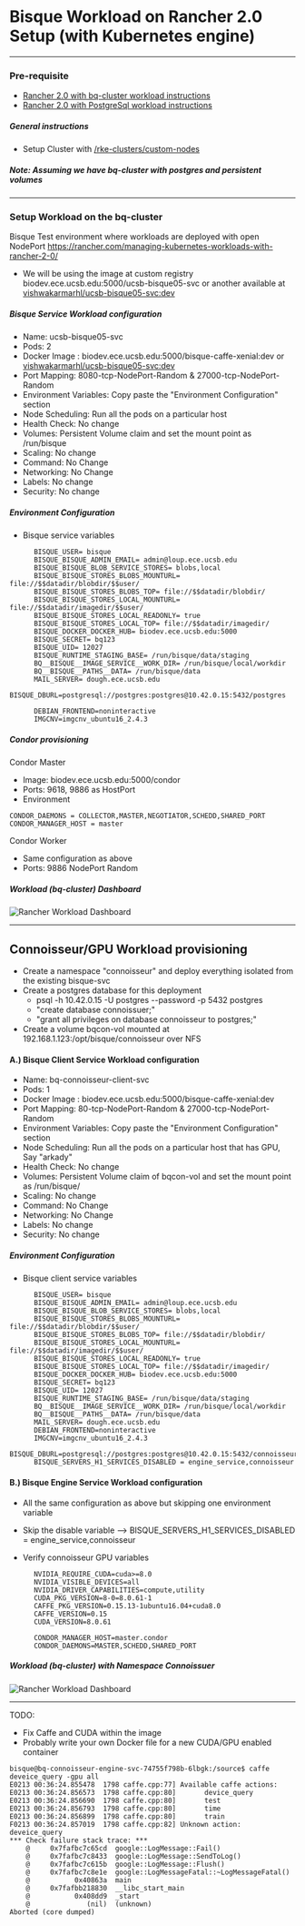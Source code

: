 # Bisque Workload on Rancher 2.0 Setup (with Kubernetes engine)
---------------------------------------------------------------

### Pre-requisite
- [Rancher 2.0 with bq-cluster workload instructions](./rancher2_bisque)
- [Rancher 2.0 with PostgreSql workload instructions](./rancher2_postgresql)

##### General instructions
- Setup Cluster with [/rke-clusters/custom-nodes](https://rancher.com/docs/rancher/v2.x/en/cluster-provisioning/rke-clusters/custom-nodes/)

##### Note: Assuming we have bq-cluster with postgres and persistent volumes

---------------------------------
### Setup Workload on the bq-cluster

Bisque Test environment where workloads are deployed with open NodePort
https://rancher.com/managing-kubernetes-workloads-with-rancher-2-0/

- We will be using the image at custom registry biodev.ece.ucsb.edu:5000/ucsb-bisque05-svc or another available at [vishwakarmarhl/ucsb-bisque05-svc:dev](https://hub.docker.com/r/vishwakarmarhl/ucsb-bisque05-svc)

##### Bisque Service Workload configuration
- Name: ucsb-bisque05-svc
- Pods: 2
- Docker Image : biodev.ece.ucsb.edu:5000/bisque-caffe-xenial:dev or [vishwakarmarhl/ucsb-bisque05-svc:dev](https://hub.docker.com/r/vishwakarmarhl/ucsb-bisque05-svc)
- Port Mapping: 8080-tcp-NodePort-Random & 27000-tcp-NodePort-Random 
- Environment Variables: Copy paste the "Environment Configuration" section 
- Node Scheduling: Run all the pods on a particular host
- Health Check: No change
- Volumes: Persistent Volume claim and set the mount point as /run/bisque
- Scaling: No change
- Command: No Change
- Networking: No Change
- Labels: No change
- Security: No change

##### Environment Configuration

- Bisque service variables
```
      BISQUE_USER= bisque
      BISQUE_BISQUE_ADMIN_EMAIL= admin@loup.ece.ucsb.edu
      BISQUE_BISQUE_BLOB_SERVICE_STORES= blobs,local
      BISQUE_BISQUE_STORES_BLOBS_MOUNTURL= file://$$datadir/blobdir/$$user/
      BISQUE_BISQUE_STORES_BLOBS_TOP= file://$$datadir/blobdir/
      BISQUE_BISQUE_STORES_LOCAL_MOUNTURL= file://$$datadir/imagedir/$$user/
      BISQUE_BISQUE_STORES_LOCAL_READONLY= true
      BISQUE_BISQUE_STORES_LOCAL_TOP= file://$$datadir/imagedir/
      BISQUE_DOCKER_DOCKER_HUB= biodev.ece.ucsb.edu:5000
      BISQUE_SECRET= bq123
      BISQUE_UID= 12027
      BISQUE_RUNTIME_STAGING_BASE= /run/bisque/data/staging
      BQ__BISQUE__IMAGE_SERVICE__WORK_DIR= /run/bisque/local/workdir
      BQ__BISQUE__PATHS__DATA= /run/bisque/data
      MAIL_SERVER= dough.ece.ucsb.edu
      BISQUE_DBURL=postgresql://postgres:postgres@10.42.0.15:5432/postgres

      DEBIAN_FRONTEND=noninteractive
      IMGCNV=imgcnv_ubuntu16_2.4.3
```
##### Condor provisioning 

Condor Master 
- Image: biodev.ece.ucsb.edu:5000/condor 
- Ports: 9618, 9886 as HostPort
- Environment
```
CONDOR_DAEMONS = COLLECTOR,MASTER,NEGOTIATOR,SCHEDD,SHARED_PORT
CONDOR_MANAGER_HOST = master
```

Condor Worker
- Same configuration as above
- Ports: 9886 NodePort Random

##### Workload (bq-cluster) Dashboard
![Rancher Workload Dashboard](img/bqranch/workload_bisque_dash.png?raw=true)



--------------------------------------------- 
## Connoisseur/GPU Workload provisioning

- Create a namespace "connoisseur" and deploy everything isolated from the existing bisque-svc
- Create a postgres database for this deployment
  - psql -h 10.42.0.15 -U postgres --password -p 5432 postgres
  - "create database connoissuer;"
  - "grant all privileges on database connoisseur to postgres;"
- Create a volume bqcon-vol mounted at 192.168.1.123:/opt/bisque/connoisseur over NFS 

#### A.) Bisque Client Service Workload configuration
- Name: bq-connoisseur-client-svc
- Pods: 1
- Docker Image : biodev.ece.ucsb.edu:5000/bisque-caffe-xenial:dev
- Port Mapping: 80-tcp-NodePort-Random & 27000-tcp-NodePort-Random 
- Environment Variables: Copy paste the "Environment Configuration" section 
- Node Scheduling: Run all the pods on a particular host that has GPU, Say "arkady" 
- Health Check: No change
- Volumes: Persistent Volume claim of bqcon-vol and set the mount point as /run/bisque/
- Scaling: No change
- Command: No Change
- Networking: No Change
- Labels: No change
- Security: No change

##### Environment Configuration

- Bisque client service variables
```
      BISQUE_USER= bisque
      BISQUE_BISQUE_ADMIN_EMAIL= admin@loup.ece.ucsb.edu
      BISQUE_BISQUE_BLOB_SERVICE_STORES= blobs,local
      BISQUE_BISQUE_STORES_BLOBS_MOUNTURL= file://$$datadir/blobdir/$$user/
      BISQUE_BISQUE_STORES_BLOBS_TOP= file://$$datadir/blobdir/
      BISQUE_BISQUE_STORES_LOCAL_MOUNTURL= file://$$datadir/imagedir/$$user/
      BISQUE_BISQUE_STORES_LOCAL_READONLY= true
      BISQUE_BISQUE_STORES_LOCAL_TOP= file://$$datadir/imagedir/
      BISQUE_DOCKER_DOCKER_HUB= biodev.ece.ucsb.edu:5000
      BISQUE_SECRET= bq123
      BISQUE_UID= 12027
      BISQUE_RUNTIME_STAGING_BASE= /run/bisque/data/staging
      BQ__BISQUE__IMAGE_SERVICE__WORK_DIR= /run/bisque/local/workdir
      BQ__BISQUE__PATHS__DATA= /run/bisque/data
      MAIL_SERVER= dough.ece.ucsb.edu
      DEBIAN_FRONTEND=noninteractive
      IMGCNV=imgcnv_ubuntu16_2.4.3
      BISQUE_DBURL=postgresql://postgres:postgres@10.42.0.15:5432/connoisseur
      BISQUE_SERVERS_H1_SERVICES_DISABLED = engine_service,connoisseur
```

####  B.) Bisque Engine Service Workload configuration
- All the same configuration as above but skipping one environment variable
- Skip the disable variable --> BISQUE_SERVERS_H1_SERVICES_DISABLED = engine_service,connoisseur

- Verify connoisseur GPU variables 
```
      NVIDIA_REQUIRE_CUDA=cuda>=8.0
      NVIDIA_VISIBLE_DEVICES=all
      NVIDIA_DRIVER_CAPABILITIES=compute,utility
      CUDA_PKG_VERSION=8-0=8.0.61-1
      CAFFE_PKG_VERSION=0.15.13-1ubuntu16.04+cuda8.0
      CAFFE_VERSION=0.15
      CUDA_VERSION=8.0.61

      CONDOR_MANAGER_HOST=master.condor
      CONDOR_DAEMONS=MASTER,SCHEDD,SHARED_PORT

```

##### Workload (bq-cluster) with Namespace Connoissuer
![Rancher Workload Dashboard](img/bqranch/workload_connoisseur.png?raw=true)


-----
TODO:  
- Fix Caffe and CUDA within the image 
- Probably write your own Docker file for a new CUDA/GPU enabled container

```
bisque@bq-connoisseur-engine-svc-74755f798b-6lbgk:/source$ caffe deveice_query -gpu all
E0213 00:36:24.855478  1798 caffe.cpp:77] Available caffe actions:
E0213 00:36:24.856573  1798 caffe.cpp:80]       device_query
E0213 00:36:24.856690  1798 caffe.cpp:80]       test
E0213 00:36:24.856793  1798 caffe.cpp:80]       time
E0213 00:36:24.856899  1798 caffe.cpp:80]       train
F0213 00:36:24.857019  1798 caffe.cpp:82] Unknown action: deveice_query
*** Check failure stack trace: ***
    @     0x7fafbc7c65cd  google::LogMessage::Fail()
    @     0x7fafbc7c8433  google::LogMessage::SendToLog()
    @     0x7fafbc7c615b  google::LogMessage::Flush()
    @     0x7fafbc7c8e1e  google::LogMessageFatal::~LogMessageFatal()
    @           0x40863a  main
    @     0x7fafbb218830  __libc_start_main
    @           0x408dd9  _start
    @              (nil)  (unknown)
Aborted (core dumped)

```